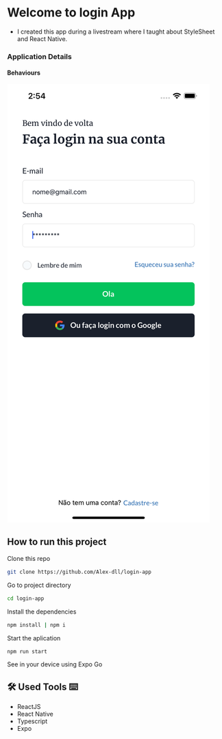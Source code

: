 # Welcome to login App
- I created this app during a livestream where I taught about StyleSheet and React Native.
### Application Details
#### Behaviours
![Calculadora](https://github.com/Alex-dll/login-app/blob/main/assets/app.png?raw=true)
## How to run this project
Clone this repo
```bash
git clone https://github.com/Alex-dll/login-app
```
Go to project directory
```bash
cd login-app
```
Install the dependencies
```bash
npm install | npm i
```
Start the aplication
```bash
npm run start
```
See in your device using Expo Go

## 🛠 Used Tools ⌨
- ReactJS
- React Native
- Typescript
- Expo
